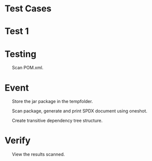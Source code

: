 <h1>Test Cases</h1>
<h1>Test 1</h1>
<h1>Testing</h1><ul>Scan POM.xml.</ul>
<h1>Event</h1><ul>Store the jar package in the tempfolder.</ul>
              <ul>Scan package, generate and print SPDX document using oneshot.</ul>
              <ul>Create transitive dependency tree structure.</ul>
<h1>Verify</h1><ul>View the results scanned.</ul>



